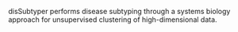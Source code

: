 
disSubtyper performs disease subtyping through a systems biology approach for unsupervised clustering of high-dimensional data.

